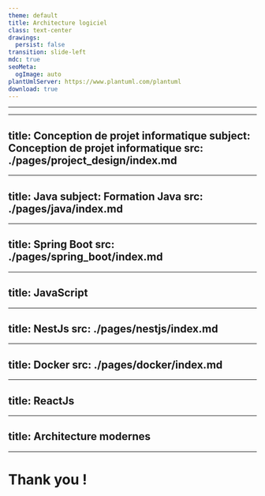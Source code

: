 ```yaml
---
theme: default
title: Architecture logiciel
class: text-center
drawings:
  persist: false
transition: slide-left
mdc: true
seoMeta:
  ogImage: auto
plantUmlServer: https://www.plantuml.com/plantuml
download: true
---
```


<Cover title="Architecture logiciel" />

---

<Toc columns=1 maxDepth=1 />

---
title: Conception de projet informatique
subject: Conception de projet informatique
src: ./pages/project_design/index.md
---

<Cover title="Conception de projet informatique" />

---
title: Java
subject: Formation Java
src: ./pages/java/index.md
---

<Cover title="Java" />

---
title: Spring Boot
src: ./pages/spring_boot/index.md
---

<Cover title="Spring Boot" />

---
title: JavaScript
---

<Cover title="JavaScript" />

---
title: NestJs
src: ./pages/nestjs/index.md
---

<Cover title="NestJs" />

---
title: Docker
src: ./pages/docker/index.md
---

<Cover title="Docker" />

---
title: ReactJs
---

<Cover title="ReactJs" />

---
title: Architecture modernes
---

<Cover title="Architecture modernes" />

---

# Thank you !
